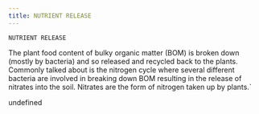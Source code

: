 ```yaml
---
title: NUTRIENT RELEASE
---
```

`NUTRIENT RELEASE`

The plant food content of bulky organic matter (BOM) is broken down (mostly by bacteria) and so released and recycled back to the plants.  Commonly talked about is the nitrogen cycle where several different bacteria are involved in breaking down BOM resulting in the release of nitrates into the soil. Nitrates are the form of nitrogen taken up by plants.`

undefined